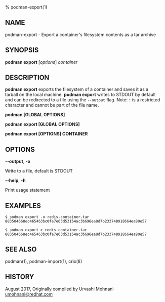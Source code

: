 % podman-export(1)

## NAME
podman\-export - Export a container's filesystem contents as a tar archive

## SYNOPSIS
**podman export** [*options*] *container*

## DESCRIPTION
**podman export** exports the filesystem of a container and saves it as a tarball
on the local machine. **podman export** writes to STDOUT by default and can be
redirected to a file using the `--output` flag.
Note: `:` is a restricted character and cannot be part of the file name.

**podman [GLOBAL OPTIONS]**

**podman export [GLOBAL OPTIONS]**

**podman export [OPTIONS] CONTAINER**

## OPTIONS

**--output, -o**

Write to a file, default is STDOUT

**--help**, **-h**

Print usage statement

## EXAMPLES

```
$ podman export -o redis-container.tar 883504668ec465463bc0fe7e63d53154ac3b696ea8d7b233748918664ea90e57

$ podman export > redis-container.tar 883504668ec465463bc0fe7e63d53154ac3b696ea8d7b233748918664ea90e57
```

## SEE ALSO
podman(1), podman-import(1), crio(8)

## HISTORY
August 2017, Originally compiled by Urvashi Mohnani <umohnani@redhat.com>
